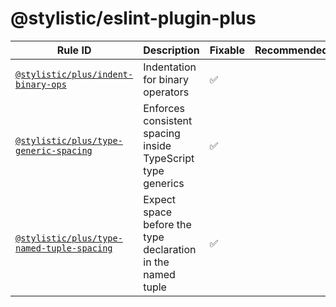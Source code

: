 <!--
/* GENERATED, DO NOT EDIT DIRECTLY */
-->

# @stylistic/eslint-plugin-plus

| Rule ID | Description | Fixable | Recommended |
| --- | --- | --- | --- |
| [`@stylistic/plus/indent-binary-ops`](./rules/indent-binary-ops) | Indentation for binary operators | ✅ |  |
| [`@stylistic/plus/type-generic-spacing`](./rules/type-generic-spacing) | Enforces consistent spacing inside TypeScript type generics | ✅ |  |
| [`@stylistic/plus/type-named-tuple-spacing`](./rules/type-named-tuple-spacing) | Expect space before the type declaration in the named tuple | ✅ |  |
